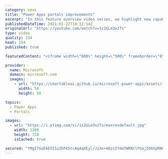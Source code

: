 ```yaml
---
category: news
title: "Power Apps portals improvements"
excerpt: "In this feature overview video series, we highlight new capabilities included in the latest update to Microsoft Power Apps.  Power Apps portals improvements bring new capabilities for makers and developers by providing a new identity management configuration experience with enhanced functionality to"
publishedDateTime: 2021-01-22T18:12:14Z
originalUrl: "https://youtube.com/watch?v=1z2GLm3xzTs"
type: video
quality: 154
heat: 154
published: true

featuredContent: "<iframe width=\"800\" height=\"500\" frameborder=\"0\" src=\"https://www.youtube.com/embed/1z2GLm3xzTs\" allow=\"accelerometer; autoplay; encrypted-media; gyroscope; picture-in-picture\" allowfullscreen></iframe>"

provider:
  name: Microsoft
  domain: microsoft.com
  images:
    - url: "https://smartableai.github.io/microsoft-power-apps/assets/images/organizations/microsoft.com-50x50.jpg"
      width: 50
      height: 50

topics:
  - Power Apps
  - Portals

images:
  - url: "https://i.ytimg.com/vi/1z2GLm3xzTs/maxresdefault.jpg"
    width: 1280
    height: 720
    isCached: true

secured: "YMgI7GoE6EXI5zZhFK5tcAq4qXEyl/JzXe+AOzzIYdmTWRNtlFUajIOGVpRNUZri8qk6p3qFEPquzYwiD+FWOacrztT5fkGbBRMATruCkyf+AQMe0n34iEzeGBFOMkBzUT+qUNPizu/V9ImFUABuaNT/v3nYZmnDKe+IbpdpuMfbdc6XTaOKzbDbdoxWTOeU8wm4agRawhH9Iyi3vxsApvZ18MBR7l57fhJzjK3qvEOA6IfPMKd66jEGndyf6g6lfniV2UaPVC3xbjRTrAIwstX2qfZt7wGAxKmOgKL0/eAK1DZ9nxuN6+65z6HewfeWfBHTwVJsGvyZCLQRToxV1Nlm9KM6ohEJrnZJDXTmuFGFFCSGVHtDxvtuvFXyM8kfzrQ09xQE/uBR9xrJSVGoq6U4SPj6oO385TiS4LPwpNJpudkuDlwF9waC/0JfpnR6;G1Y7OlV4EYLeiTyaJh2tlw=="
---
```


